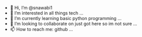 - 👋 Hi, I’m @snawabi1
- 👀 I’m interested in all things tech ...
- 🌱 I’m currently learning basic python programming ...
- 💞️ I’m looking to collaborate on just got here so im not sure ...
- 📫 How to reach me: github ...

<!---
snawabi1/snawabi1 is a ✨ special ✨ repository because its `README.md` (this file) appears on your GitHub profile.
You can click the Preview link to take a look at your changes.
--->
